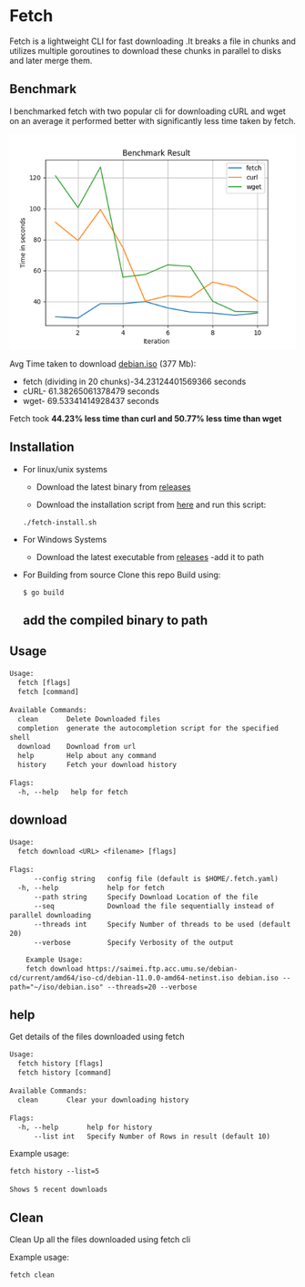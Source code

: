 # Fetch
Fetch is a lightweight CLI for fast downloading .It breaks a file in chunks and utilizes multiple goroutines to download these chunks in parallel to disks and later merge them.

## Benchmark

I benchmarked fetch with two popular cli for downloading cURL and wget on an average it performed better with significantly less time taken by fetch.

![Benchmark](https://github.com/KushagraIndurkhya/fetch/blob/master/benchmark/benchmark.png)

Avg Time taken to download [debian.iso](https://saimei.ftp.acc.umu.se/debian-cd/current/amd64/iso-cd/debian-11.0.0-amd64-netinst.iso) (377 Mb):
- fetch (dividing in 20 chunks)-34.23124401569366 seconds
- cURL- 61.38265061378479 seconds
- wget- 69.53341414928437 seconds

Fetch took <b>44.23% less time than curl and 50.77% less time than wget </b>

## Installation
- For linux/unix systems
	- Download the latest binary from [releases](https://github.com/KushagraIndurkhya/fetch/releases)

	- Download the installation script from [here](http://projects.kindurkhya.me/fetch-install.sh) and run this script:

	```
	./fetch-install.sh
	```
- For Windows Systems
 	- Download the latest executable from [releases](https://github.com/KushagraIndurkhya/fetch/releases)
 		-add it to path
- For Building from source Clone this repo
	Build using:
	```
	$ go build
	```
	add the compiled binary to path
	-
## Usage
```
Usage:
  fetch [flags]
  fetch [command]

Available Commands:
  clean       Delete Downloaded files
  completion  generate the autocompletion script for the specified shell
  download    Download from url
  help        Help about any command
  history     Fetch your download history

Flags:
  -h, --help   help for fetch
```
## download
```
Usage:
  fetch download <URL> <filename> [flags]

Flags:
      --config string   config file (default is $HOME/.fetch.yaml)
  -h, --help            help for fetch
      --path string     Specify Download Location of the file
      --seq             Download the file sequentially instead of parallel downloading
      --threads int     Specify Number of threads to be used (default 20)
      --verbose         Specify Verbosity of the output
```

```
	Example Usage: 
	fetch download https://saimei.ftp.acc.umu.se/debian-cd/current/amd64/iso-cd/debian-11.0.0-amd64-netinst.iso debian.iso --path="~/iso/debian.iso" --threads=20 --verbose 
```

## help
Get details of the files downloaded using fetch

```
Usage:
  fetch history [flags]
  fetch history [command]

Available Commands:
  clean       Clear your downloading history

Flags:
  -h, --help       help for history
      --list int   Specify Number of Rows in result (default 10)

```
Example usage: 
```
fetch history --list=5

Shows 5 recent downloads
```

## Clean
Clean Up all the files downloaded using fetch cli

Example usage: 
```
fetch clean
```
